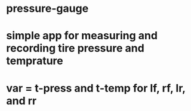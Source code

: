 # pressure-gauge
# simple app for measuring and recording tire pressure and temprature
# var = t-press and t-temp for lf, rf, lr, and rr
